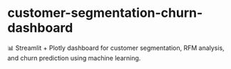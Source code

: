 # customer-segmentation-churn-dashboard
📊 Streamlit + Plotly dashboard for customer segmentation, RFM analysis, and churn prediction using machine learning.
